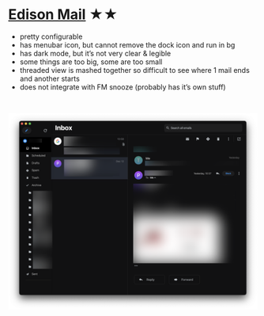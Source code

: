 # [Edison Mail](https://www.edison.tech) ★★


- pretty configurable
- has menubar icon, but cannot remove the dock icon and run in bg
- has dark mode, but it’s not very clear & legible
- some things are too big, some are too small
- threaded view is mashed together so difficult to see where 1 mail ends and another starts
- does not integrate with FM snooze (probably has it’s own stuff)



<br>

![Screenshot](edison.png)
